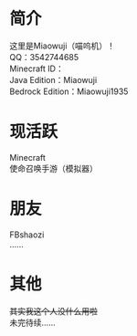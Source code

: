 # 简介
这里是Miaowuji（喵呜机）！  
QQ：3542744685  
Minecraft ID：  
Java Edition：Miaowuji  
Bedrock Edition：Miaowuji1935
# 现活跃
Minecraft  
使命召唤手游（模拟器）
# 朋友
FBshaozi  
......
# 其他
~~其实我这个人没什么用啦~~  
未完待续......
